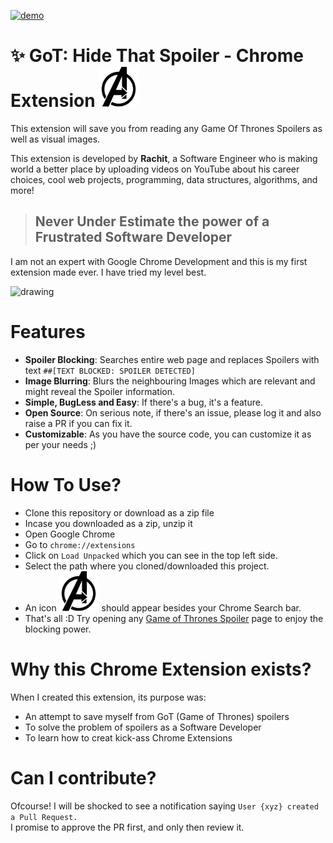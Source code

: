 [![demo](https://img.shields.io/badge/view%20demo-youtube-orange.svg?style=for-the-badge&logo=appveyor)](https://www.youtube.com/watch?v=GzWeRfytGpE) 
# :sparkles: GoT: Hide That Spoiler - Chrome Extension <img src="icon-stark.png" alt="🐺" width="64"/>

This extension will save you from reading any Game Of Thrones Spoilers as well as visual images. <br/>

This extension is developed by **Rachit**, a Software Engineer who is making world a better place by uploading videos on YouTube about his career choices, cool web projects, programming, data structures, algorithms, and more!  <br/>

> ## Never Under Estimate the power of a Frustrated Software Developer

I am not an expert with Google Chrome Development and this is my first extension made ever. I have tried my level best.

<img src="how-it-works.png" alt="drawing" width="450"/> 

# Features
- **Spoiler Blocking**: Searches entire web page and replaces Spoilers with text `##[TEXT BLOCKED: SPOILER DETECTED]`
- **Image Blurring**: Blurs the neighbouring Images which are relevant and might reveal the Spoiler information.
- **Simple, BugLess and Easy**: If there's a bug, it's a feature.
- **Open Source**: On serious note, if there's an issue, please log it and also raise a PR if you can fix it.
- **Customizable**: As you have the source code, you can customize it as per your needs ;) 

# How To Use?
- Clone this repository or download as a zip file
- Incase you downloaded as a zip, unzip it
- Open Google Chrome
- Go to `chrome://extensions`
- Click on `Load Unpacked` which you can see in the top left side.
- Select the path where you cloned/downloaded this project.
- An icon <img src="icon-stark.png" alt="🐺" width="64"/> should appear besides your Chrome Search bar.
- That's all :D Try opening any [Game of Thrones Spoiler](https://www.google.com/search?ei=ubSxXMO5HY7Y0wKQ8J-ICQ&q=game+of+thrones+spoilers+list&oq=game+of+thrones+spoilers+list&gs_l=psy-ab.3...1044.1447..1643...0.0..0.175.802.0j5......0....1..gws-wiz.dqbPZYkKiHY) page to enjoy the blocking power.

# Why this Chrome Extension exists?
When I created this extension, its purpose was: 
- An attempt to save myself from GoT (Game of Thrones) spoilers 
- To solve the problem of spoilers as a Software Developer
- To learn how to creat kick-ass Chrome Extensions

# Can I contribute?
Ofcourse! I will be shocked to see a notification saying `User {xyz} created a Pull Request.` <br/>
I promise to approve the PR first, and only then review it.
